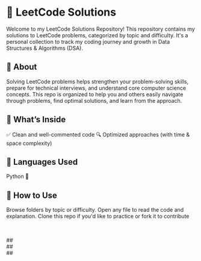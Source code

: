# 🚀 LeetCode Solutions
Welcome to my LeetCode Solutions Repository!
This repository contains my solutions to LeetCode problems, categorized by topic and difficulty. It's a personal collection to track my coding journey and growth in Data Structures & Algorithms (DSA).
<br>
## 📌 About
Solving LeetCode problems helps strengthen your problem-solving skills, prepare for technical interviews, and understand core computer science concepts.
This repo is organized to help you and others easily navigate through problems, find optimal solutions, and learn from the approach.
<br>
## 🧠 What’s Inside
✅ Clean and well-commented code
🔍 Optimized approaches (with time & space complexity)
<br>
## 🔧 Languages Used
Python 🐍
<br>
## 📝 How to Use
Browse folders by topic or difficulty.
Open any file to read the code and explanation.
Clone this repo if you'd like to practice or fork it to contribute
<br>
##
<br>
##
<br>
##
<br>
##
